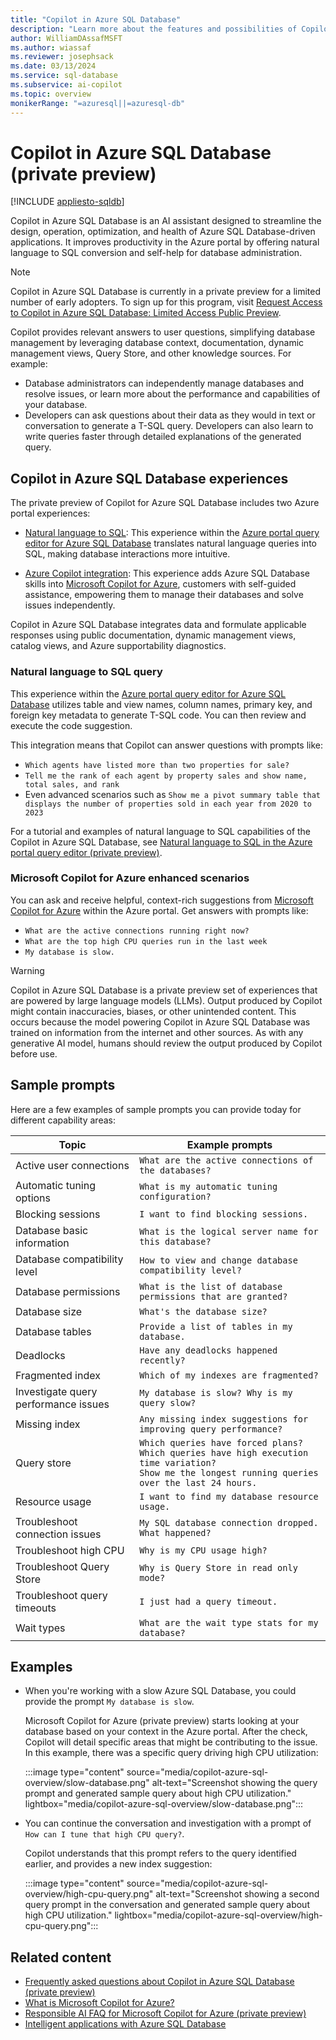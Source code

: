 ```yaml
---
title: "Copilot in Azure SQL Database"
description: "Learn more about the features and possibilities of Copilot in Azure SQL Database for administrators and developers."
author: WilliamDAssafMSFT
ms.author: wiassaf
ms.reviewer: josephsack
ms.date: 03/13/2024
ms.service: sql-database
ms.subservice: ai-copilot
ms.topic: overview
monikerRange: "=azuresql||=azuresql-db"
---
```


# Copilot in Azure SQL Database (private preview)

[!INCLUDE [appliesto-sqldb](../includes/appliesto-sqldb.md)]

Copilot in Azure SQL Database is an AI assistant designed to streamline the design, operation, optimization, and health of Azure SQL Database-driven applications. It improves productivity in the Azure portal by offering natural language to SQL conversion and self-help for database administration.

> [!NOTE]
> Copilot in Azure SQL Database is currently in a private preview for a limited number of early adopters. To sign up for this program, visit [Request Access to Copilot in Azure SQL Database: Limited Access Public Preview](https://aka.ms/sqlcopilot-signup).

Copilot provides relevant answers to user questions, simplifying database management by leveraging database context, documentation, dynamic management views, Query Store, and other knowledge sources. For example:

- Database administrators can independently manage databases and resolve issues, or learn more about the performance and capabilities of your database.
- Developers can ask questions about their data as they would in text or conversation to generate a T-SQL query. Developers can also learn to write queries faster through detailed explanations of the generated query.

## Copilot in Azure SQL Database experiences

The private preview of Copilot for Azure SQL Database includes two Azure portal experiences:

- [Natural language to SQL](#natural-language-to-sql-query): This experience within the [Azure portal query editor for Azure SQL Database](../database/query-editor.md) translates natural language queries into SQL, making database interactions more intuitive.

- [Azure Copilot integration](#microsoft-copilot-for-azure-enhanced-scenarios): This experience adds Azure SQL Database skills into [Microsoft Copilot for Azure](/azure/copilot/overview), customers with self-guided assistance, empowering them to manage their databases and solve issues independently.

Copilot in Azure SQL Database integrates data and formulate applicable responses using public documentation, dynamic management views, catalog views, and Azure supportability diagnostics.

### Natural language to SQL query

This experience within the [Azure portal query editor for Azure SQL Database](../database/query-editor.md) utilizes table and view names, column names, primary key, and foreign key metadata to generate T-SQL code. You can then review and execute the code suggestion.

This integration means that Copilot can answer questions with prompts like:

 - `Which agents have listed more than two properties for sale?`
 - `Tell me the rank of each agent by property sales and show name, total sales, and rank`
 - Even advanced scenarios such as `Show me a pivot summary table that displays the number of properties sold in each year from 2020 to 2023`

For a tutorial and examples of natural language to SQL capabilities of the Copilot in Azure SQL Database, see [Natural language to SQL in the Azure portal query editor (private preview)](../copilot/query-editor-natural-language-to-sql-copilot.md).

### Microsoft Copilot for Azure enhanced scenarios

You can ask and receive helpful, context-rich suggestions from [Microsoft Copilot for Azure](/azure/copilot/overview) within the Azure portal. Get answers with prompts like: 

- `What are the active connections running right now?`
- `What are the top high CPU queries run in the last week`
- `My database is slow.`

> [!WARNING]
> Copilot in Azure SQL Database is a private preview set of experiences that are powered by large language models (LLMs). Output produced by Copilot might contain inaccuracies, biases, or other unintended content. This occurs because the model powering Copilot in Azure SQL Database was trained on information from the internet and other sources. As with any generative AI model, humans should review the output produced by Copilot before use.

## Sample prompts

Here are a few examples of sample prompts you can provide today for different capability areas:

| Topic | Example prompts |
| --- | --- |
| Active user connections | `What are the active connections of the databases?` |
| Automatic tuning options | `What is my automatic tuning configuration?` |
| Blocking sessions | `I want to find blocking sessions.` |
| Database basic information | `What is the logical server name for this database?` |
| Database compatibility level | `How to view and change database compatibility level?` |
| Database permissions | `What is the list of database permissions that are granted?` |
| Database size | `What's the database size?` |
| Database tables | `Provide a list of tables in my database.` |
| Deadlocks | `Have any deadlocks happened recently?` |
| Fragmented index | `Which of my indexes are fragmented?` |
| Investigate query performance issues | `My database is slow? Why is my query slow?` |
| Missing index | `Any missing index suggestions for improving query performance?` |
| Query store | `Which queries have forced plans?`<br /> `Which queries have high execution time variation?` <br />`Show me the longest running queries over the last 24 hours.`  |
| Resource usage | `I want to find my database resource usage.` |
| Troubleshoot connection issues | `My SQL database connection dropped. What happened?` |
| Troubleshoot high CPU | `Why is my CPU usage high?` |
| Troubleshoot Query Store | `Why is Query Store in read only mode?` |
| Troubleshoot query timeouts | `I just had a query timeout.`|
| Wait types | `What are the wait type stats for my database?` |

## Examples

- When you're working with a slow Azure SQL Database, you could provide the prompt `My database is slow`.

   Microsoft Copilot for Azure (private preview) starts looking at your database based on your context in the Azure portal. After the check, Copilot will detail specific areas that might be contributing to the issue. In this example, there was a specific query driving high CPU utilization:

   :::image type="content" source="media/copilot-azure-sql-overview/slow-database.png" alt-text="Screenshot showing the query prompt and generated sample query about high CPU utilization." lightbox="media/copilot-azure-sql-overview/slow-database.png":::

- You can continue the conversation and investigation with a prompt of `How can I tune that high CPU query?`.

   Copilot understands that this prompt refers to the query identified earlier, and provides a new index suggestion:

   :::image type="content" source="media/copilot-azure-sql-overview/high-cpu-query.png" alt-text="Screenshot showing a second query prompt in the conversation and generated sample query about high CPU utilization." lightbox="media/copilot-azure-sql-overview/high-cpu-query.png":::

## Related content

- [Frequently asked questions about Copilot in Azure SQL Database (private preview)](copilot-azure-sql-faq.yml)
- [What is Microsoft Copilot for Azure?](/azure/copilot/overview)
- [Responsible AI FAQ for Microsoft Copilot for Azure (private preview)](/azure/copilot/responsible-ai-faq)
- [Intelligent applications with Azure SQL Database](../database/ai-artificial-intelligence-intelligent-applications.md)
